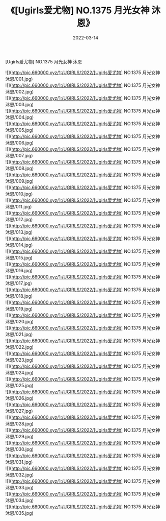 ﻿---
layout: post
title:  《[Ugirls爱尤物] NO.1375 月光女神 沐恩》
date:   2022-03-14
img: http://pic.660000.xyz/1:/UGIRLS/2022/[Ugirls爱尤物] NO.1375 月光女神 沐恩/000.jpg
categories: [美女, 清纯, 唯美]
---

[Ugirls爱尤物] NO.1375 月光女神 沐恩

 ![](http://pic.660000.xyz/1:/UGIRLS/2022/[Ugirls爱尤物] NO.1375 月光女神 沐恩/001.jpg) <br>![](http://pic.660000.xyz/1:/UGIRLS/2022/[Ugirls爱尤物] NO.1375 月光女神 沐恩/002.jpg) <br>![](http://pic.660000.xyz/1:/UGIRLS/2022/[Ugirls爱尤物] NO.1375 月光女神 沐恩/003.jpg) <br>![](http://pic.660000.xyz/1:/UGIRLS/2022/[Ugirls爱尤物] NO.1375 月光女神 沐恩/004.jpg) <br>![](http://pic.660000.xyz/1:/UGIRLS/2022/[Ugirls爱尤物] NO.1375 月光女神 沐恩/005.jpg) <br>![](http://pic.660000.xyz/1:/UGIRLS/2022/[Ugirls爱尤物] NO.1375 月光女神 沐恩/006.jpg) <br>![](http://pic.660000.xyz/1:/UGIRLS/2022/[Ugirls爱尤物] NO.1375 月光女神 沐恩/007.jpg) <br>![](http://pic.660000.xyz/1:/UGIRLS/2022/[Ugirls爱尤物] NO.1375 月光女神 沐恩/008.jpg) <br>![](http://pic.660000.xyz/1:/UGIRLS/2022/[Ugirls爱尤物] NO.1375 月光女神 沐恩/009.jpg) <br>![](http://pic.660000.xyz/1:/UGIRLS/2022/[Ugirls爱尤物] NO.1375 月光女神 沐恩/010.jpg) <br>![](http://pic.660000.xyz/1:/UGIRLS/2022/[Ugirls爱尤物] NO.1375 月光女神 沐恩/011.jpg) <br>![](http://pic.660000.xyz/1:/UGIRLS/2022/[Ugirls爱尤物] NO.1375 月光女神 沐恩/012.jpg) <br>![](http://pic.660000.xyz/1:/UGIRLS/2022/[Ugirls爱尤物] NO.1375 月光女神 沐恩/013.jpg) <br>![](http://pic.660000.xyz/1:/UGIRLS/2022/[Ugirls爱尤物] NO.1375 月光女神 沐恩/014.jpg) <br>![](http://pic.660000.xyz/1:/UGIRLS/2022/[Ugirls爱尤物] NO.1375 月光女神 沐恩/015.jpg) <br>![](http://pic.660000.xyz/1:/UGIRLS/2022/[Ugirls爱尤物] NO.1375 月光女神 沐恩/016.jpg) <br>![](http://pic.660000.xyz/1:/UGIRLS/2022/[Ugirls爱尤物] NO.1375 月光女神 沐恩/017.jpg) <br>![](http://pic.660000.xyz/1:/UGIRLS/2022/[Ugirls爱尤物] NO.1375 月光女神 沐恩/018.jpg) <br>![](http://pic.660000.xyz/1:/UGIRLS/2022/[Ugirls爱尤物] NO.1375 月光女神 沐恩/019.jpg) <br>![](http://pic.660000.xyz/1:/UGIRLS/2022/[Ugirls爱尤物] NO.1375 月光女神 沐恩/020.jpg) <br>![](http://pic.660000.xyz/1:/UGIRLS/2022/[Ugirls爱尤物] NO.1375 月光女神 沐恩/021.jpg) <br>![](http://pic.660000.xyz/1:/UGIRLS/2022/[Ugirls爱尤物] NO.1375 月光女神 沐恩/022.jpg) <br>![](http://pic.660000.xyz/1:/UGIRLS/2022/[Ugirls爱尤物] NO.1375 月光女神 沐恩/023.jpg) <br>![](http://pic.660000.xyz/1:/UGIRLS/2022/[Ugirls爱尤物] NO.1375 月光女神 沐恩/024.jpg) <br>![](http://pic.660000.xyz/1:/UGIRLS/2022/[Ugirls爱尤物] NO.1375 月光女神 沐恩/025.jpg) <br>![](http://pic.660000.xyz/1:/UGIRLS/2022/[Ugirls爱尤物] NO.1375 月光女神 沐恩/026.jpg) <br>![](http://pic.660000.xyz/1:/UGIRLS/2022/[Ugirls爱尤物] NO.1375 月光女神 沐恩/027.jpg) <br>![](http://pic.660000.xyz/1:/UGIRLS/2022/[Ugirls爱尤物] NO.1375 月光女神 沐恩/028.jpg) <br>![](http://pic.660000.xyz/1:/UGIRLS/2022/[Ugirls爱尤物] NO.1375 月光女神 沐恩/029.jpg) <br>![](http://pic.660000.xyz/1:/UGIRLS/2022/[Ugirls爱尤物] NO.1375 月光女神 沐恩/030.jpg) <br>![](http://pic.660000.xyz/1:/UGIRLS/2022/[Ugirls爱尤物] NO.1375 月光女神 沐恩/031.jpg) <br>![](http://pic.660000.xyz/1:/UGIRLS/2022/[Ugirls爱尤物] NO.1375 月光女神 沐恩/032.jpg) <br>![](http://pic.660000.xyz/1:/UGIRLS/2022/[Ugirls爱尤物] NO.1375 月光女神 沐恩/033.jpg) <br>![](http://pic.660000.xyz/1:/UGIRLS/2022/[Ugirls爱尤物] NO.1375 月光女神 沐恩/034.jpg) <br>![](http://pic.660000.xyz/1:/UGIRLS/2022/[Ugirls爱尤物] NO.1375 月光女神 沐恩/035.jpg) <br>
